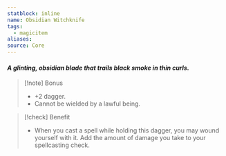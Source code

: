```yaml
---
statblock: inline
name: Obsidian Witchknife
tags:
  - magicitem
aliases: 
source: Core
---
```

#### *A glinting, obsidian blade that trails black smoke in thin curls.*

>[!note] Bonus
>- +2 dagger.
>- Cannot be wielded by a lawful being.

>[!check] Benefit
>- When you cast a spell while holding this dagger, you may wound yourself with it. Add the amount of damage you take to your spellcasting check.
